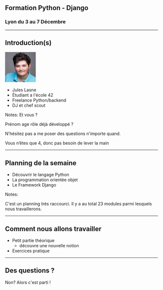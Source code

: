 ## Formation Python - Django

### Lyon du 3 au 7 Décembre

---

## Introduction(s)


<img src="jlasne.jpg" width="20%" height="20%" alt="Jules Lasne">

- Jules Lasne
- Étudiant a l'école 42
- Freelance Python/backend
- DJ et chef scout

Notes:
Et vous ?

Prénom age rôle déjà développé ?

N'hésitez pas a me poser des questions n'importe quand.


Vous n’êtes que 4, donc pas besoin de lever la main

---

## Planning de la semaine

- Découvrir le langage Python
- La programmation orientée objet
- Le Framework Django

Notes:

C'est un planning très raccourci. Il y a au total 23 modules parmi lesquels nous travaillerons.

---

## Comment nous allons travailler

- Petit partie théorique
  - découvre une nouvelle notion
- Exercices pratique

---

## Des questions ?

Non? Alors c'est parti !